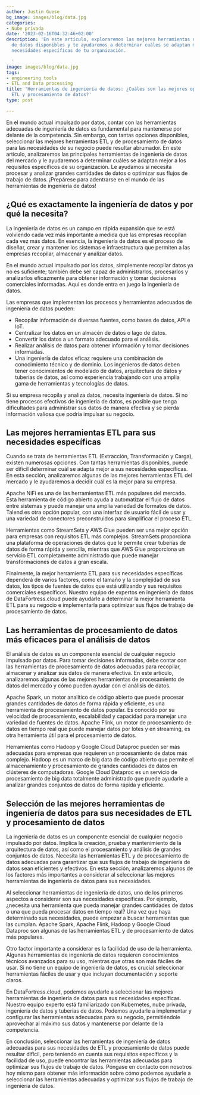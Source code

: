 ```yaml
---
author: Justin Guese
bg_image: images/blog/data.jpg
categories:
- Nube privada
date: '2023-02-16T04:32:46+02:00'
description: 'En este artículo, exploraremos las mejores herramientas de ingeniería
  de datos disponibles y te ayudaremos a determinar cuáles se adaptan mejor a las
  necesidades específicas de tu organización.

  '
image: images/blog/data.jpg
tags:
- engineering tools
- ETL and Data processing
title: 'Herramientas de ingeniería de datos: ¿Cuáles son las mejores opciones para
  ETL y procesamiento de datos?'
type: post

---
```

En el mundo actual impulsado por datos, contar con las herramientas adecuadas de ingeniería de datos es fundamental para mantenerse por delante de la competencia. Sin embargo, con tantas opciones disponibles, seleccionar las mejores herramientas ETL y de procesamiento de datos para las necesidades de su negocio puede resultar abrumador. En este artículo, analizaremos las principales herramientas de ingeniería de datos del mercado y le ayudaremos a determinar cuáles se adaptan mejor a los requisitos específicos de su organización.  Le ayudamos si necesita procesar y analizar grandes cantidades de datos o optimizar sus flujos de trabajo de datos. ¡Prepárese para adentrarse en el mundo de las herramientas de ingeniería de datos!

## ¿Qué es exactamente la ingeniería de datos y por qué la necesita?

La ingeniería de datos es un campo en rápida expansión que se está volviendo cada vez más importante a medida que las empresas recopilan cada vez más datos. En esencia, la ingeniería de datos es el proceso de diseñar, crear y mantener los sistemas e infraestructura que permiten a las empresas recopilar, almacenar y analizar datos.

En el mundo actual impulsado por los datos, simplemente recopilar datos ya no es suficiente; también debe ser capaz de administrarlos, procesarlos y analizarlos eficazmente para obtener información y tomar decisiones comerciales informadas. Aquí es donde entra en juego la ingeniería de datos.

Las empresas que implementan los procesos y herramientas adecuados de ingeniería de datos pueden:

- Recopilar información de diversas fuentes, como bases de datos, API e IoT.
- Centralizar los datos en un almacén de datos o lago de datos.
- Convertir los datos a un formato adecuado para el análisis.
- Realizar análisis de datos para obtener información y tomar decisiones informadas.
- Una ingeniería de datos eficaz requiere una combinación de conocimiento técnico y de dominio. Los ingenieros de datos deben tener conocimientos de modelado de datos, arquitectura de datos y tuberías de datos, así como experiencia trabajando con una amplia gama de herramientas y tecnologías de datos.

Si su empresa recopila y analiza datos, necesita ingeniería de datos. Si no tiene procesos efectivos de ingeniería de datos, es posible que tenga dificultades para administrar sus datos de manera efectiva y se pierda información valiosa que podría impulsar su negocio.

## Las mejores herramientas ETL para sus necesidades específicas

Cuando se trata de herramientas ETL (Extracción, Transformación y Carga), existen numerosas opciones. Con tantas herramientas disponibles, puede ser difícil determinar cuál se adapta mejor a sus necesidades específicas. En esta sección, analizaremos algunas de las mejores herramientas ETL del mercado y le ayudaremos a decidir cuál es la mejor para su empresa.

Apache NiFi es una de las herramientas ETL más populares del mercado. Esta herramienta de código abierto ayuda a automatizar el flujo de datos entre sistemas y puede manejar una amplia variedad de formatos de datos. Talend es otra opción popular, con una interfaz de usuario fácil de usar y una variedad de conectores preconstruidos para simplificar el proceso ETL.

Herramientas como StreamSets y AWS Glue pueden ser una mejor opción para empresas con requisitos ETL más complejos. StreamSets proporciona una plataforma de operaciones de datos que le permite crear tuberías de datos de forma rápida y sencilla, mientras que AWS Glue proporciona un servicio ETL completamente administrado que puede manejar transformaciones de datos a gran escala.

Finalmente, la mejor herramienta ETL para sus necesidades específicas dependerá de varios factores, como el tamaño y la complejidad de sus datos, los tipos de fuentes de datos que está utilizando y sus requisitos comerciales específicos. Nuestro equipo de expertos en ingeniería de datos de DataFortress.cloud puede ayudarle a determinar la mejor herramienta ETL para su negocio e implementarla para optimizar sus flujos de trabajo de procesamiento de datos.


## Las herramientas de procesamiento de datos más eficaces para el análisis de datos

El análisis de datos es un componente esencial de cualquier negocio impulsado por datos. Para tomar decisiones informadas, debe contar con las herramientas de procesamiento de datos adecuadas para recopilar, almacenar y analizar sus datos de manera efectiva. En este artículo, analizaremos algunas de las mejores herramientas de procesamiento de datos del mercado y cómo pueden ayudar con el análisis de datos.

Apache Spark, un motor analítico de código abierto que puede procesar grandes cantidades de datos de forma rápida y eficiente, es una herramienta de procesamiento de datos popular. Es conocido por su velocidad de procesamiento, escalabilidad y capacidad para manejar una variedad de fuentes de datos. Apache Flink, un motor de procesamiento de datos en tiempo real que puede manejar datos por lotes y en streaming, es otra herramienta útil para el procesamiento de datos.

Herramientas como Hadoop y Google Cloud Dataproc pueden ser más adecuadas para empresas que requieren un procesamiento de datos más complejo. Hadoop es un marco de big data de código abierto que permite el almacenamiento y procesamiento de grandes cantidades de datos en clústeres de computadoras. Google Cloud Dataproc es un servicio de procesamiento de big data totalmente administrado que puede ayudarle a analizar grandes conjuntos de datos de forma rápida y eficiente.


## Selección de las mejores herramientas de ingeniería de datos para sus necesidades de ETL y procesamiento de datos

La ingeniería de datos es un componente esencial de cualquier negocio impulsado por datos. Implica la creación, prueba y mantenimiento de la arquitectura de datos, así como el procesamiento y análisis de grandes conjuntos de datos. Necesita las herramientas ETL y de procesamiento de datos adecuadas para garantizar que sus flujos de trabajo de ingeniería de datos sean eficientes y efectivos. En esta sección, analizaremos algunos de los factores más importantes a considerar al seleccionar las mejores herramientas de ingeniería de datos para sus necesidades.

Al seleccionar herramientas de ingeniería de datos, uno de los primeros aspectos a considerar son sus necesidades específicas. Por ejemplo, ¿necesita una herramienta que pueda manejar grandes cantidades de datos o una que pueda procesar datos en tiempo real? Una vez que haya determinado sus necesidades, puede empezar a buscar herramientas que las cumplan. Apache Spark, Apache Flink, Hadoop y Google Cloud Dataproc son algunas de las herramientas ETL y de procesamiento de datos más populares.

Otro factor importante a considerar es la facilidad de uso de la herramienta. Algunas herramientas de ingeniería de datos requieren conocimientos técnicos avanzados para su uso, mientras que otras son más fáciles de usar. Si no tiene un equipo de ingeniería de datos, es crucial seleccionar herramientas fáciles de usar y que incluyan documentación y soporte claros.

En DataFortress.cloud, podemos ayudarle a seleccionar las mejores herramientas de ingeniería de datos para sus necesidades específicas. Nuestro equipo experto está familiarizado con Kubernetes, nube privada, ingeniería de datos y tuberías de datos. Podemos ayudarle a implementar y configurar las herramientas adecuadas para su negocio, permitiéndole aprovechar al máximo sus datos y mantenerse por delante de la competencia.

En conclusión, seleccionar las herramientas de ingeniería de datos adecuadas para sus necesidades de ETL y procesamiento de datos puede resultar difícil, pero teniendo en cuenta sus requisitos específicos y la facilidad de uso, puede encontrar las herramientas adecuadas para optimizar sus flujos de trabajo de datos. Póngase en contacto con nosotros hoy mismo para obtener más información sobre cómo podemos ayudarle a seleccionar las herramientas adecuadas y optimizar sus flujos de trabajo de ingeniería de datos.

